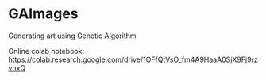 # GAImages
Generating art using Genetic Algorithm  

Online colab notebook: https://colab.research.google.com/drive/1OFfQtVsO_fm4A9HaaA0SjX9Fj9rzvnxQ
